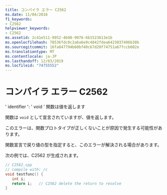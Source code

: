 ```yaml
---
title: コンパイラ エラー C2562
ms.date: 11/04/2016
f1_keywords:
- C2562
helpviewer_keywords:
- C2562
ms.assetid: 2c41e511-9952-4b98-9976-6b1523613e1b
ms.openlocfilehash: 78536fdc0c2a6a6e9c4842fdea6423037496b30b
ms.sourcegitcommit: 16fa847794b60bf40c67d20f74751a67fccb602e
ms.translationtype: MT
ms.contentlocale: ja-JP
ms.lasthandoff: 12/03/2019
ms.locfileid: "74755552"
---
```

# <a name="compiler-error-c2562"></a>コンパイラ エラー C2562

' identifier ': ' void ' 関数は値を返します

関数は `void` として宣言されていますが、値を返します。

このエラーは、関数プロトタイプが正しくないことが原因で発生する可能性があります。

関数宣言で戻り値の型を指定すると、このエラーが解決される場合があります。

次の例では、C2562 が生成されます。

```cpp
// C2562.cpp
// compile with: /c
void testfunc() {
   int i;
   return i;   // C2562 delete the return to resolve
}
```
